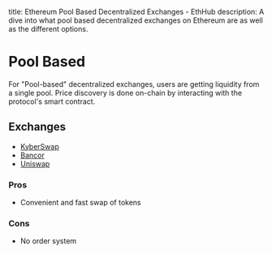 title: Ethereum Pool Based Decentralized Exchanges - EthHub
description: A dive into what pool based decentralized exchanges on Ethereum are as well as the different options.

# Pool Based

For "Pool-based" decentralized exchanges, users are getting liquidity from a single pool. Price discovery is done on-chain by interacting with the protocol's smart contract.

## Exchanges

* [KyberSwap](kyber.md)
* [Bancor](bancor.md)
* [Uniswap](uniswap.md)

### Pros

* Convenient and fast swap of tokens

### Cons

* No order system

